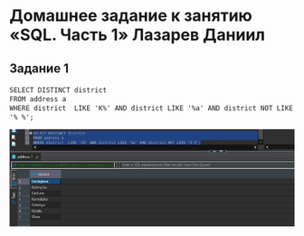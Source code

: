 # Домашнее задание к занятию «SQL. Часть 1» Лазарев Даниил
## Задание 1

```
SELECT DISTINCT district
FROM address a
WHERE district	LIKE 'K%' AND district LIKE '%a' AND district NOT LIKE '% %';
```

![Скриншот-1](https://github.com/n123tw/netology-sysadm-db-is/blob/main/12-03/img/1.jpg)

